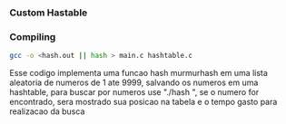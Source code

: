 ### Custom Hastable

### Compiling

```bash
gcc -o <hash.out || hash > main.c hashtable.c 
```

Esse codigo implementa uma funcao hash murmurhash em uma lista aleatoria de numeros de 1 ate 9999, salvando os numeros em uma hashtable, para buscar por numeros use "./hash <numero>", se o numero for encontrado, sera mostrado sua posicao na tabela e o tempo gasto para realizacao da busca